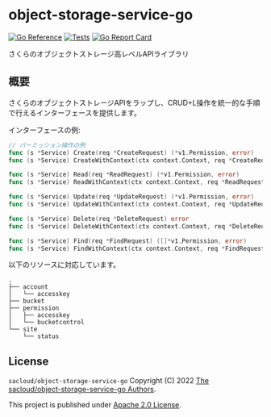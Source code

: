 # object-storage-service-go

[![Go Reference](https://pkg.go.dev/badge/github.com/sacloud/object-storage-service-go.svg)](https://pkg.go.dev/github.com/sacloud/object-storage-service-go)
[![Tests](https://github.com/sacloud/object-storage-service-go/workflows/Tests/badge.svg)](https://github.com/sacloud/object-storage-service-go/actions/workflows/tests.yaml)
[![Go Report Card](https://goreportcard.com/badge/github.com/sacloud/object-storage-service-go)](https://goreportcard.com/report/github.com/sacloud/object-storage-service-go)


さくらのオブジェクトストレージ高レベルAPIライブラリ  

## 概要

さくらのオブジェクトストレージAPIをラップし、CRUD+L操作を統一的な手順で行えるインターフェースを提供します。  

インターフェースの例:
```go
// パーミッション操作の例
func (s *Service) Create(req *CreateRequest) (*v1.Permission, error)
func (s *Service) CreateWithContext(ctx context.Context, req *CreateRequest) (*v1.Permission, error)

func (s *Service) Read(req *ReadRequest) (*v1.Permission, error)
func (s *Service) ReadWithContext(ctx context.Context, req *ReadRequest) (*v1.Permission, error)

func (s *Service) Update(req *UpdateRequest) (*v1.Permission, error)
func (s *Service) UpdateWithContext(ctx context.Context, req *UpdateRequest) (*v1.Permission, error)

func (s *Service) Delete(req *DeleteRequest) error
func (s *Service) DeleteWithContext(ctx context.Context, req *DeleteRequest) error

func (s *Service) Find(req *FindRequest) ([]*v1.Permission, error)
func (s *Service) FindWithContext(ctx context.Context, req *FindRequest) ([]*v1.Permission, error)
```

以下のリソースに対応しています。

```console
.
├── account
│   └── accesskey
├── bucket
├── permission
│   ├── accesskey
│   └── bucketcontrol
└── site
    └── status
```

## License

`sacloud/object-storage-service-go` Copyright (C) 2022 [The sacloud/object-storage-service-go Authors](AUTHORS).

This project is published under [Apache 2.0 License](LICENSE.txt).
